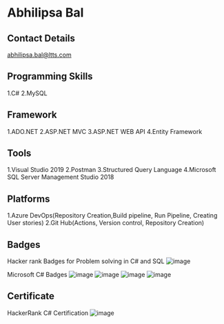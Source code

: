 # Abhilipsa Bal

## Contact Details
abhilipsa.bal@ltts.com
  
## Programming Skills
1.C#
2.MySQL

## Framework
1.ADO.NET
2.ASP.NET MVC
3.ASP.NET WEB API
4.Entity Framework

## Tools
1.Visual Studio 2019
2.Postman
3.Structured Query Language
4.Microsoft SQL Server Management Studio 2018

## Platforms
1.Azure DevOps(Repository Creation,Build pipeline, Run Pipeline, Creating User stories)
2.Git Hub(Actions, Version control, Repository Creation)

## Badges
Hacker rank Badges for Problem solving in C# and SQL
![image](https://user-images.githubusercontent.com/78849866/112252406-140e0680-8c83-11eb-9766-2b952bd5a64a.png)

Microsoft C# Badges
![image](https://user-images.githubusercontent.com/78849866/112254520-c398a800-8c86-11eb-9b27-d5f587ef779f.png)
![image](https://user-images.githubusercontent.com/78849866/112254553-d0b59700-8c86-11eb-944a-5aaead0d1657.png)
![image](https://user-images.githubusercontent.com/78849866/112254579-da3eff00-8c86-11eb-9705-c4362a595381.png)
![image](https://user-images.githubusercontent.com/78849866/112254620-e88d1b00-8c86-11eb-94e1-6a4ee4ed19ab.png)


## Certificate
HackerRank C# Certification
![image](https://user-images.githubusercontent.com/78849866/112254002-cfd03580-8c85-11eb-9cb3-2aacb87ea1cf.png)









